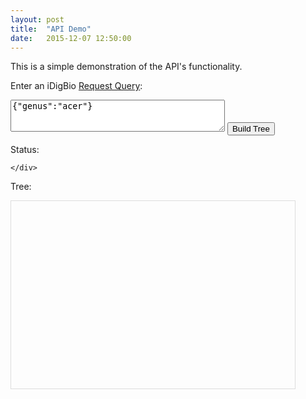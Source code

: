 ```yaml
---
layout: post
title:  "API Demo"
date:   2015-12-07 12:50:00
---
```


This is a simple demonstration of the API's functionality.

Enter an iDigBio [Request Query](https://github.com/iDigBio/idigbio-search-api/wiki/Query-Format):
    
<div>
    <form id="query_form" action="javascript:void(0);">
       <div>
           <textarea id="query" name="rq" rows="3" cols="40">{"genus":"acer"}</textarea>
           <input value="Build Tree" onclick="build_tree();" type="submit">
       </div>   
    </form>
</div>

Status:

<div class="container-fluid">
    <div id="status">
    
    </div>
<div>
    
Tree:
    
<div class="container-fluid">
    <div id="viewport" style="border:1px solid #ddd; min-height:300px; width:90%;" class="center-block">
    </div>
</div>

<script>

function build_tree(){
    url = "http://elk.acis.ufl.edu:8080/tree/build";
    $.get(url, $("form#query_form").serialize(), function(res){
        status_poll(res.job_id);
    }, 'json')
    return false;
    
}

function status_poll(job_id){
    url = "http://elk.acis.ufl.edu:8080/tree/view/" + job_id;
    $.ajax({
        url: url,
        type: 'get',
        success: function(res){    
            $("#status").html("Job " + job_id + " is " + res.status);
            if (res.status == "done"){
                get_tree(job_id);
            }else{
                setTimeout(status_poll(job_id), 2000);
            }
        }
    });
}

function get_tree(job_id){
    var obj = document.createElement("object");
    obj.type = "image/svg+xml"
    obj.data = "http://elk.acis.ufl.edu:8080/tree/render/" + job_id;

    var src = document.getElementById("viewport");
    while (src.firstChild) {
        src.removeChild(src.firstChild);
    }
    src.appendChild(obj); 
}

</script>